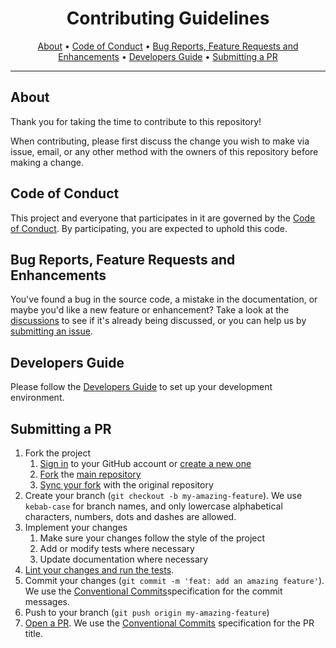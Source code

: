 <!-- markdownlint-disable MD041 -->

<div align="center">

# Contributing Guidelines

[About](#about)
•
[Code of Conduct](#code-of-conduct)
•
[Bug Reports, Feature Requests and Enhancements](#bug-reports-feature-requests-and-enhancements)
•
[Developers Guide](#developers-guide)
•
[Submitting a PR](#submitting-a-pr)

</div>

---

## About

Thank you for taking the time to contribute to this repository!

When contributing, please first discuss the change you wish to make via issue,
email, or any other method with the owners of this repository before making a
change.

## Code of Conduct

This project and everyone that participates in it are governed by the
[Code of Conduct](CODE_OF_CONDUCT.md). By participating, you are expected to
uphold this code.

## Bug Reports, Feature Requests and Enhancements

You've found a bug in the source code, a mistake in the documentation, or maybe
you'd like a new feature or enhancement? Take a look at
the [discussions](https://github.com/akikanellis/branch-name-validator-test/discussions)
to see if it's already being discussed, or you can help us
by [submitting an issue](https://github.com/akikanellis/branch-name-validator-test/issues).

## Developers Guide

Please follow the [Developers Guide](DEVELOPERS_GUIDE.md) to set up your
development environment.

## Submitting a PR

<!-- @formatter:off -->

1. Fork the project
   1. [Sign in](https://github.com/login) to your GitHub account or
      [create a new one](https://github.com/join)
   2. [Fork](https://docs.github.com/en/get-started/quickstart/fork-a-repo) the
      [main repository](https://github.com/akikanellis/branch-name-validator-test)
   3. [Sync your fork](https://docs.github.com/en/get-started/quickstart/fork-a-repo#configuring-git-to-sync-your-fork-with-the-upstream-repository)
      with the original repository
2. Create your branch (`git checkout -b my-amazing-feature`). We use
   `kebab-case` for branch names, and only lowercase alphabetical characters,
   numbers, dots and dashes are allowed.
3. Implement your changes
   1. Make sure your changes follow the style of the project
   2. Add or modify tests where necessary
   3. Update documentation where necessary
4. [Lint your changes and run the tests](DEVELOPERS_GUIDE.md#useful-commands).
5. Commit your changes (`git commit -m 'feat: add an amazing feature'`). We use
   the [Conventional Commits](https://www.conventionalcommits.org)specification
   for the commit messages.
6. Push to your branch (`git push origin my-amazing-feature`)
7. [Open a PR](https://github.com/akikanellis/branch-name-validator-test/pulls).
   We use the [Conventional Commits](https://www.conventionalcommits.org)
   specification for the PR title.

<!-- @formatter:on -->
